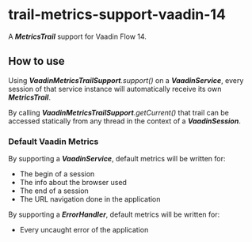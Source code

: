 # trail-metrics-support-vaadin-14

A _**MetricsTrail**_ support for Vaadin Flow 14.

## How to use

Using _**VaadinMetricsTrailSupport**.support()_ on a **_VaadinService_**, every session of that service instance will automatically receive its own **_MetricsTrail_**.

By calling _**VaadinMetricsTrailSupport**.getCurrent()_ that trail can be accessed statically from any thread in the context of a _**VaadinSession**_.

### Default Vaadin Metrics

By supporting a **_VaadinService_**, default metrics will be written for:
- The begin of a session
- The info about the browser used
- The end of a session
- The URL navigation done in the application

By supporting a **_ErrorHandler_**, default metrics will be written for:
- Every uncaught error of the application